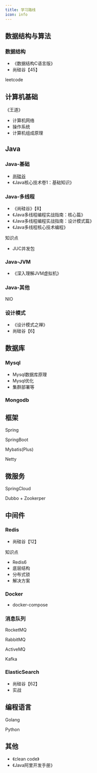```yaml
---
title: 学习路线
icon: info
---
```




## 数据结构与算法



### 数据结构

- 《数据结构C语言版》
- 尚硅谷【45】



leetcode



## 计算机基础

《王道》

- 计算机网络
- 操作系统
- 计算机组成原理



## Java



### Java-基础

- [尚硅谷](https://www.bilibili.com/video/BV1Kb411W75N)
- 《Java核心技术卷1：基础知识》



### Java-多线程

- 《尚硅谷》【8】
- 《Java多线程编程实战指南：核心篇》
- 《Java多线程编程实战指南：设计模式篇》
- 《Java多线程核心技术编程》



知识点

- JUC并发包



### Java-JVM

- 《深入理解JVM虚拟机》



### Java-其他

NIO



### 设计模式

- 《设计模式之禅》
- 尚硅谷【6】



## 数据库

### Mysql

- Mysql数据库原理
- Mysql优化
- 集群部署等

### Mongodb


## 框架

Spring

SpringBoot

Mybatis(Plus)

Netty



## 微服务

SpringCloud

Dubbo + Zookerper



## 中间件



### Redis

- 尚硅谷【12】



知识点

- Redis6
- 底层结构
- 分布式锁
- 解决方案



### Docker

- docker-compose



### 消息队列

RocketMQ

RabbitMQ

ActiveMQ

Kafka



### ElasticSearch

- 尚硅谷【62】
- 实战



## 编程语言

Golang

Python



## 其他

- 《clean code》
- 《Java阿里开发手册》



